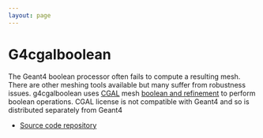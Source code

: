 ```yaml
---
layout: page
---
```


# G4cgalboolean

The Geant4 boolean processor often fails to compute a resulting mesh. There are other meshing tools available but many suffer
from robustness issues. g4cgalboolean uses [CGAL](https://www.cgal.org) mesh [boolean and refinement](https://doc.cgal.org/latest/Polygon_mesh_processing/index.html#Coref_section) to perform boolean operations. CGAL license is not compatible with Geant4 and so is distributed separately from Geant4

 * [Source code repository](https://github.com/g4edge/g4cgalboolean)